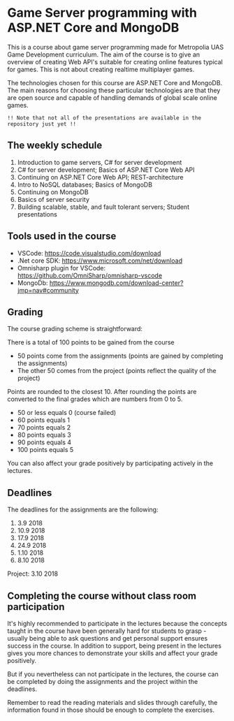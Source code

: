 # Game Server programming with ASP.NET Core and MongoDB

This is a course about game server programming made for Metropolia UAS Game Development curriculum. The aim of the course is to give an overview of creating Web API's suitable for creating online features typical for games. This is not about creating realtime multiplayer games.

The technologies chosen for this course are ASP.NET Core and MongoDB. The main reasons for choosing these particular technologies are that they are open source and capable of handling demands of global scale online games.

``!! Note that not all of the presentations are available in the repository just yet !!``

## The weekly schedule

1. Introduction to game servers, C# for server development
2. C# for server development; Basics of ASP.NET Core Web API
3. Continuing on ASP.NET Core Web API; REST-architecture
4. Intro to NoSQL databases; Basics of MongoDB
5. Continuing on MongoDB
6. Basics of server security
7. Building scalable, stable, and fault tolerant servers; Student presentations

## Tools used in the course

- VSCode: https://code.visualstudio.com/download
- .Net core SDK: https://www.microsoft.com/net/download
- Omnisharp plugin for VSCode: https://github.com/OmniSharp/omnisharp-vscode
- MongoDb: https://www.mongodb.com/download-center?jmp=nav#community

## Grading

The course grading scheme is straightforward:

There is a total of 100 points to be gained from the course

- 50 points come from the assignments (points are gained by completing the assignments)
- The other 50 comes from the project (points reflect the quality of the project)

Points are rounded to the closest 10. After rounding the points are converted to the final grades which are numbers from 0 to 5.

- 50 or less equals 0 (course failed)
- 60 points equals 1
- 70 points equals 2
- 80 points equals 3
- 90 points equals 4
- 100 points equals 5

You can also affect your grade positively by participating actively in the lectures.

## Deadlines

The deadlines for the assignments are the following:

1. 3.9 2018
2. 10.9 2018
3. 17.9 2018
4. 24.9 2018
5. 1.10 2018
6. 8.10 2018

Project: 3.10 2018

## Completing the course without class room participation

It's highly recommended to participate in the lectures because the concepts taught in the course have been generally hard for students to grasp - usually being able to ask questions and get personal support ensures success in the course. In addition to support, being present in the lectures gives you more chances to demonstrate your skills and affect your grade positively.

But if you nevertheless can not participate in the lectures, the course can be completed by doing the assignments and the project within the deadlines.

Remember to read the reading materials and slides through carefully, the information found in those should be enough to complete the exercises.